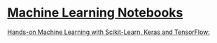 
# [Machine Learning Notebooks](https://github.com/ageron/handson-ml2)

[Hands-on Machine Learning with Scikit-Learn, Keras and TensorFlow:](https://www.oreilly.com/library/view/hands-on-machine-learning/9781492032632/)




